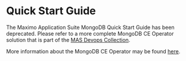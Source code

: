 # Quick Start Guide

The Maximo Application Suite MongoDB Quick Start Guide has been deprecated. Please refer to a more complete MongoDB CE Operator solution that is part of the [MAS Devops Collection](https://ibm-mas.github.io/ansible-devops/roles/mongodb/).

More information about the MongoDB CE Operator may be found [here](https://github.com/mongodb/mongodb-kubernetes-operator).